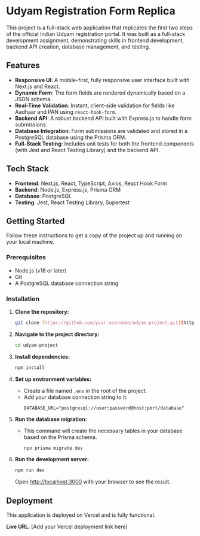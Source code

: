 # Udyam Registration Form Replica

This project is a full-stack web application that replicates the first two steps of the official Indian Udyam registration portal. It was built as a full-stack development assignment, demonstrating skills in frontend development, backend API creation, database management, and testing.

## Features

* **Responsive UI**: A mobile-first, fully responsive user interface built with Next.js and React.
* **Dynamic Form**: The form fields are rendered dynamically based on a JSON schema.
* **Real-Time Validation**: Instant, client-side validation for fields like Aadhaar and PAN using `react-hook-form`.
* **Backend API**: A robust backend API built with Express.js to handle form submissions.
* **Database Integration**: Form submissions are validated and stored in a PostgreSQL database using the Prisma ORM.
* **Full-Stack Testing**: Includes unit tests for both the frontend components (with Jest and React Testing Library) and the backend API.

## Tech Stack

* **Frontend**: Next.js, React, TypeScript, Axios, React Hook Form
* **Backend**: Node.js, Express.js, Prisma ORM
* **Database**: PostgreSQL
* **Testing**: Jest, React Testing Library, Supertest

## Getting Started

Follow these instructions to get a copy of the project up and running on your local machine.

### Prerequisites

* Node.js (v18 or later)
* Git
* A PostgreSQL database connection string

### Installation

1.  **Clone the repository:**
    ```bash
    git clone [https://github.com/your-username/udyam-project.git](https://github.com/your-username/udyam-project.git)
    ```

2.  **Navigate to the project directory:**
    ```bash
    cd udyam-project
    ```

3.  **Install dependencies:**
    ```bash
    npm install
    ```

4.  **Set up environment variables:**
    * Create a file named `.env` in the root of the project.
    * Add your database connection string to it:
        ```env
        DATABASE_URL="postgresql://user:password@host:port/database"
        ```

5.  **Run the database migration:**
    * This command will create the necessary tables in your database based on the Prisma schema.
        ```bash
        npx prisma migrate dev
        ```

6.  **Run the development server:**
    ```bash
    npm run dev
    ```
    Open [http://localhost:3000](http://localhost:3000) with your browser to see the result.

## Deployment

This application is deployed on Vercel and is fully functional.

**Live URL**: [Add your Vercel deployment link here]
